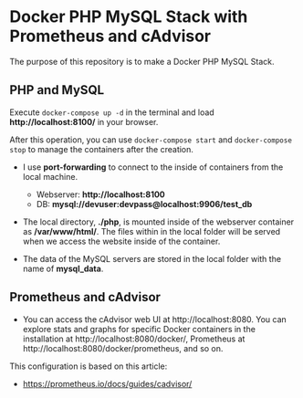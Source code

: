 # Docker PHP MySQL Stack with Prometheus and cAdvisor

The purpose of this repository is to make a Docker PHP MySQL Stack.

## PHP and MySQL
Execute <code>docker-compose up -d</code> in the terminal and load <b>http://localhost:8100/</b> in your browser.

After this operation, you can use <code>docker-compose start</code> and <code>docker-compose stop</code> to manage the containers after the creation.

* I use <b>port-forwarding</b> to connect to the inside of containers from the local machine.
    * Webserver: <b>http://localhost:8100</b>
    * DB: <b>mysql://devuser:devpass@localhost:9906/test_db</b>

* The local directory, <b>./php</b>, is mounted inside of the webserver container as <b>/var/www/html/</b>.
The files within in the local folder will be served when we access the website inside of the container.
* The data of the MySQL servers are stored in the local folder with the name of <b>mysql_data</b>.

## Prometheus and cAdvisor

* You can access the cAdvisor web UI at http://localhost:8080. You can explore stats and graphs for specific Docker containers in the installation at http://localhost:8080/docker/<container>, Prometheus at http://localhost:8080/docker/prometheus, and so on.

This configuration is based on this article:
* https://prometheus.io/docs/guides/cadvisor/